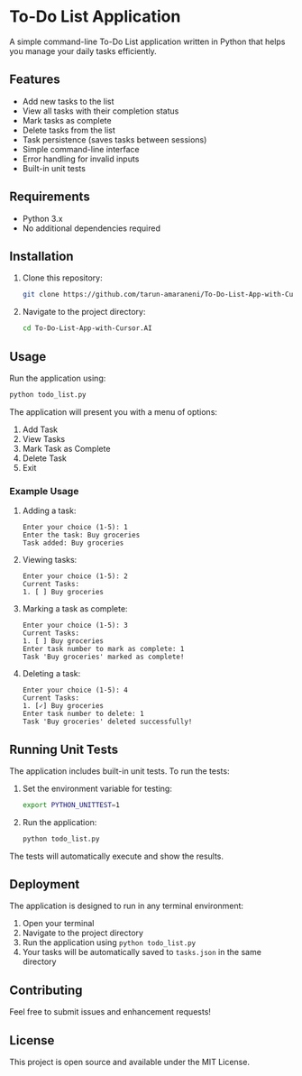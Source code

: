 # To-Do List Application

A simple command-line To-Do List application written in Python that helps you manage your daily tasks efficiently.

## Features
- Add new tasks to the list
- View all tasks with their completion status
- Mark tasks as complete
- Delete tasks from the list
- Task persistence (saves tasks between sessions)
- Simple command-line interface
- Error handling for invalid inputs
- Built-in unit tests

## Requirements
- Python 3.x
- No additional dependencies required

## Installation
1. Clone this repository:
   ```bash
   git clone https://github.com/tarun-amaraneni/To-Do-List-App-with-Cursor.AI.git
   ```
2. Navigate to the project directory:
   ```bash
   cd To-Do-List-App-with-Cursor.AI
   ```

## Usage
Run the application using:
```bash
python todo_list.py
```

The application will present you with a menu of options:
1. Add Task
2. View Tasks
3. Mark Task as Complete
4. Delete Task
5. Exit

### Example Usage
1. Adding a task:
   ```
   Enter your choice (1-5): 1
   Enter the task: Buy groceries
   Task added: Buy groceries
   ```

2. Viewing tasks:
   ```
   Enter your choice (1-5): 2
   Current Tasks:
   1. [ ] Buy groceries
   ```

3. Marking a task as complete:
   ```
   Enter your choice (1-5): 3
   Current Tasks:
   1. [ ] Buy groceries
   Enter task number to mark as complete: 1
   Task 'Buy groceries' marked as complete!
   ```

4. Deleting a task:
   ```
   Enter your choice (1-5): 4
   Current Tasks:
   1. [✓] Buy groceries
   Enter task number to delete: 1
   Task 'Buy groceries' deleted successfully!
   ```

## Running Unit Tests
The application includes built-in unit tests. To run the tests:

1. Set the environment variable for testing:
   ```bash
   export PYTHON_UNITTEST=1
   ```

2. Run the application:
   ```bash
   python todo_list.py
   ```

The tests will automatically execute and show the results.

## Deployment
The application is designed to run in any terminal environment:

1. Open your terminal
2. Navigate to the project directory
3. Run the application using `python todo_list.py`
4. Your tasks will be automatically saved to `tasks.json` in the same directory

## Contributing
Feel free to submit issues and enhancement requests! 

## License
This project is open source and available under the MIT License. 